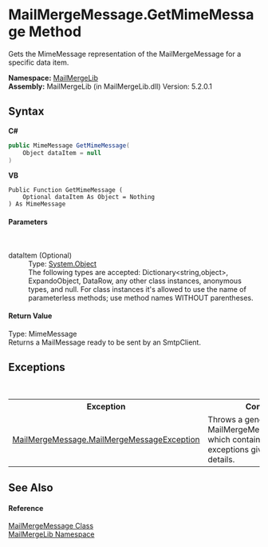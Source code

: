 # MailMergeMessage.GetMimeMessage Method 
 

Gets the MimeMessage representation of the MailMergeMessage for a specific data item.

**Namespace:**&nbsp;<a href="31c6ebbe-d683-7561-7308-5a5ee1f76bf5">MailMergeLib</a><br />**Assembly:**&nbsp;MailMergeLib (in MailMergeLib.dll) Version: 5.2.0.1

## Syntax

**C#**<br />
``` C#
public MimeMessage GetMimeMessage(
	Object dataItem = null
)
```

**VB**<br />
``` VB
Public Function GetMimeMessage ( 
	Optional dataItem As Object = Nothing
) As MimeMessage
```


#### Parameters
&nbsp;<dl><dt>dataItem (Optional)</dt><dd>Type: <a href="http://msdn2.microsoft.com/en-us/library/e5kfa45b" target="_blank">System.Object</a><br />The following types are accepted: Dictionary<string,object>, ExpandoObject, DataRow, any other class instances, anonymous types, and null. For class instances it's allowed to use the name of parameterless methods; use method names WITHOUT parentheses.</dd></dl>

#### Return Value
Type: MimeMessage<br />Returns a MailMessage ready to be sent by an SmtpClient.

## Exceptions
&nbsp;<table><tr><th>Exception</th><th>Condition</th></tr><tr><td><a href="663e8647-e3d7-78f4-1f75-c91aa14a67b8">MailMergeMessage.MailMergeMessageException</a></td><td>Throws a general MailMergeMessageException, which contains a list of exceptions giving more details.</td></tr></table>

## See Also


#### Reference
<a href="810ea126-c742-7cf1-1ec8-0d5ad1d8d03c">MailMergeMessage Class</a><br /><a href="31c6ebbe-d683-7561-7308-5a5ee1f76bf5">MailMergeLib Namespace</a><br />